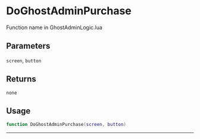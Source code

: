 # DoGhostAdminPurchase
Function name in GhostAdminLogic.lua
## Parameters
`screen`, `button`
## Returns
`none`
## Usage
```lua
function DoGhostAdminPurchase(screen, button)
```
---
